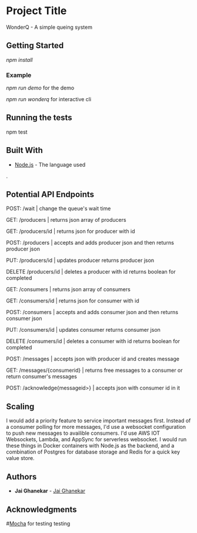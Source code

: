 # Project Title

WonderQ - A simple queing system

## Getting Started

*npm install*


### Example
*npm run demo* for the demo

*npm run wonderq* for interactive cli


## Running the tests

npm test



## Built With

* [Node.js](https://nodejs.org/en/) - The language used

.

## Potential API Endpoints


POST: /wait | change the queue's wait time  


GET: /producers |  returns json array of producers

GET: /producers/id | returns json for producer with id

POST: /producers | accepts and adds producer json and then returns producer json

PUT: /producers/id  | updates producer returns producer json

DELETE /producers/id |  deletes a producer with id returns boolean for completed 


GET: /consumers | returns json array of consumers 

GET: /consumers/id | returns json for consumer with id

POST: /consumers | accepts and adds consumer json and then returns consumer json

PUT: /consumers/id | updates consumer returns consumer json

DELETE /consumers/id | deletes a consumer with id returns boolean for completed 


POST: /messages | accepts json with producer id and creates message

GET: /messages/{consumerid} | returns free messages to a consumer or return 
consumer's messages

POST: /acknowledge{messageid>} | accepts json with consumer id in it


## Scaling

I would add a priority feature to service important messages first. Instead of a consumer polling for more messages, I'd use a websocket configuration to push new messages to availible consumers. I'd use  AWS IOT Websockets, Lambda, and AppSync for serverless websocket. I would run these things in Docker containers with Node.js as the backend, and a combination of Postgres for database storage and Redis for a quick key value store. 


## Authors

* **Jai Ghanekar**  - [Jai Ghanekar](https://github.com/JaiGhanekar)



## Acknowledgments
#[Mocha](https://mochajs.org/) for testing testing 
